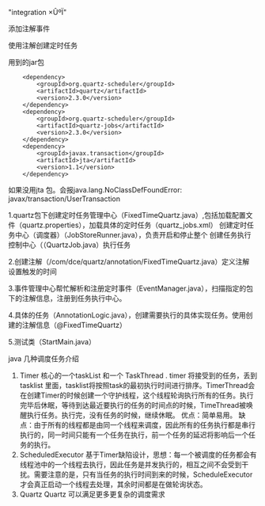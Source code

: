 "integration ×ÛºÏ"

添加注解事件



使用注解创建定时任务


用到的jar包

<!-- 定时任务 -->
		<dependency>
			<groupId>org.quartz-scheduler</groupId>
			<artifactId>quartz</artifactId>
			<version>2.3.0</version>
		</dependency>
		<dependency>
			<groupId>org.quartz-scheduler</groupId>
			<artifactId>quartz-jobs</artifactId>
			<version>2.3.0</version>
		</dependency>
		<dependency>
			<groupId>javax.transaction</groupId>
			<artifactId>jta</artifactId>
			<version>1.1</version>
		</dependency>

如果没用jta 包。会报java.lang.NoClassDefFoundError: javax/transaction/UserTransaction 

1.quartz包下创建定时任务管理中心（FixedTimeQuartz.java）,包括加载配置文件（quartz.properties），加载具体的定时任务（quartz_jobs.xml）
创建定时任务中心（调度器）（JobStoreRunner.java），负责开启和停止整个
创建任务执行控制中心（（QuartzJob.java）执行任务

2.创建注解（/com/dce/quartz/annotation/FixedTimeQuartz.java）定义注解  设置触发的时间

3.事件管理中心帮忙解析和注册定时事件（EventManager.java），扫描指定的包下的注解信息，注册到任务执行中心。

4.具体的任务（AnnotationLogic.java），创建需要执行的具体实现任务。使用创建的注解信息（@FixedTimeQuartz）

5.测试类（StartMain.java）



java 几种调度任务介绍
1. Timer
    核心的一个taskList 和一个 TaskThread . timer 将接受到的任务，丢到tasklist 里面，tasklist将按照task的最初执行时间进行排序。TimerThread会在创建Timer的时候创建一个守护线程，这个线程轮询执行所有的任务。执行完毕后休眠，等待到达最近要执行的任务的时间点的时候，TimeThread被唤醒执行任务。执行完，没有任务的时候，继续休眠。
    优点：简单易用。
    缺点：由于所有的线程都是由同一个线程来调度，因此所有的任务执行都是串行执行的，同一时间只能有一个任务在执行，前一个任务的延迟将影响后一个任务的执行。
2. ScheduledExecutor
    基于Timer缺陷设计，思想：每一个被调度的任务都会有线程池中的一个线程去执行，因此任务是并发执行的，相互之间不会受到干扰。需要注意的是，只有当任务的执行时间到来的时候，ScheduleExecutor才会真正启动一个线程去处理，其余时间都是在做轮询状态。
3. Quartz
    Quartz 可以满足更多更复杂的调度需求
